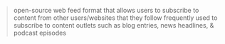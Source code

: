 >open-source web feed format that allows users to subscribe to content from other users/websites that they follow
>	frequently used to subscribe to content outlets such as blog entries, news headlines, & podcast episodes 